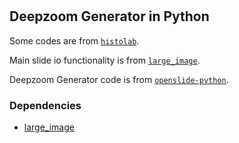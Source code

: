 #

## Deepzoom Generator in Python

Some codes are from [`histolab`](https://github.com/histolab/histolab).

Main slide io functionality is from [`large_image`](https://github.com/girder/large_image).

Deepzoom Generator code is from [`openslide-python`](https://github.com/openslide/openslide-python).

### Dependencies

- [large_image](https://github.com/girder/large_image)

